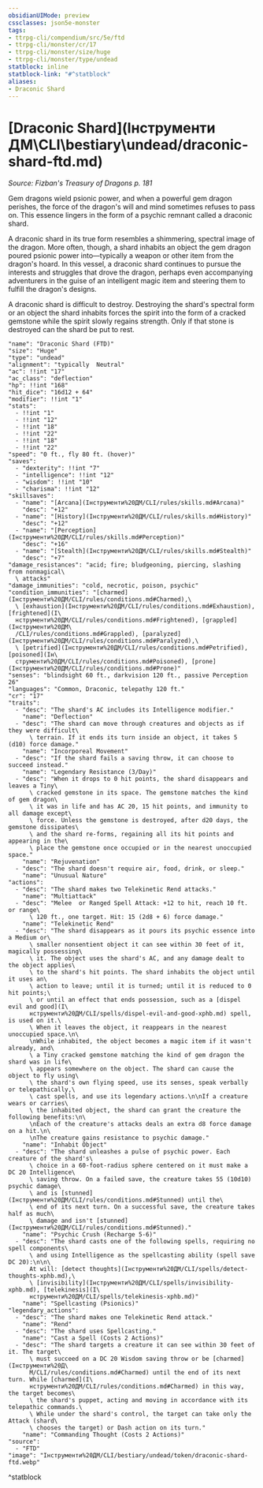 ```yaml
---
obsidianUIMode: preview
cssclasses: json5e-monster
tags:
- ttrpg-cli/compendium/src/5e/ftd
- ttrpg-cli/monster/cr/17
- ttrpg-cli/monster/size/huge
- ttrpg-cli/monster/type/undead
statblock: inline
statblock-link: "#^statblock"
aliases:
- Draconic Shard
---
```

# [Draconic Shard](Інструменти ДМ\CLI\bestiary\undead/draconic-shard-ftd.md)
*Source: Fizban's Treasury of Dragons p. 181*  

Gem dragons wield psionic power, and when a powerful gem dragon perishes, the force of the dragon's will and mind sometimes refuses to pass on. This essence lingers in the form of a psychic remnant called a draconic shard.

A draconic shard in its true form resembles a shimmering, spectral image of the dragon. More often, though, a shard inhabits an object the gem dragon poured psionic power into—typically a weapon or other item from the dragon's hoard. In this vessel, a draconic shard continues to pursue the interests and struggles that drove the dragon, perhaps even accompanying adventurers in the guise of an intelligent magic item and steering them to fulfill the dragon's designs.

A draconic shard is difficult to destroy. Destroying the shard's spectral form or an object the shard inhabits forces the spirit into the form of a cracked gemstone while the spirit slowly regains strength. Only if that stone is destroyed can the shard be put to rest.

```statblock
"name": "Draconic Shard (FTD)"
"size": "Huge"
"type": "undead"
"alignment": "typically  Neutral"
"ac": !!int "17"
"ac_class": "deflection"
"hp": !!int "168"
"hit_dice": "16d12 + 64"
"modifier": !!int "1"
"stats":
  - !!int "1"
  - !!int "12"
  - !!int "18"
  - !!int "22"
  - !!int "18"
  - !!int "22"
"speed": "0 ft., fly 80 ft. (hover)"
"saves":
  - "dexterity": !!int "7"
  - "intelligence": !!int "12"
  - "wisdom": !!int "10"
  - "charisma": !!int "12"
"skillsaves":
  - "name": "[Arcana](Інструменти%20ДМ/CLI/rules/skills.md#Arcana)"
    "desc": "+12"
  - "name": "[History](Інструменти%20ДМ/CLI/rules/skills.md#History)"
    "desc": "+12"
  - "name": "[Perception](Інструменти%20ДМ/CLI/rules/skills.md#Perception)"
    "desc": "+16"
  - "name": "[Stealth](Інструменти%20ДМ/CLI/rules/skills.md#Stealth)"
    "desc": "+7"
"damage_resistances": "acid; fire; bludgeoning, piercing, slashing from nonmagical\
  \ attacks"
"damage_immunities": "cold, necrotic, poison, psychic"
"condition_immunities": "[charmed](Інструменти%20ДМ/CLI/rules/conditions.md#Charmed),\
  \ [exhaustion](Інструменти%20ДМ/CLI/rules/conditions.md#Exhaustion), [frightened](І\
  нструменти%20ДМ/CLI/rules/conditions.md#Frightened), [grappled](Інструменти%20ДМ\
  /CLI/rules/conditions.md#Grappled), [paralyzed](Інструменти%20ДМ/CLI/rules/conditions.md#Paralyzed),\
  \ [petrified](Інструменти%20ДМ/CLI/rules/conditions.md#Petrified), [poisoned](Ін\
  струменти%20ДМ/CLI/rules/conditions.md#Poisoned), [prone](Інструменти%20ДМ/CLI/rules/conditions.md#Prone)"
"senses": "blindsight 60 ft., darkvision 120 ft., passive Perception 26"
"languages": "Common, Draconic, telepathy 120 ft."
"cr": "17"
"traits":
  - "desc": "The shard's AC includes its Intelligence modifier."
    "name": "Deflection"
  - "desc": "The shard can move through creatures and objects as if they were difficult\
      \ terrain. If it ends its turn inside an object, it takes 5 (d10) force damage."
    "name": "Incorporeal Movement"
  - "desc": "If the shard fails a saving throw, it can choose to succeed instead."
    "name": "Legendary Resistance (3/Day)"
  - "desc": "When it drops to 0 hit points, the shard disappears and leaves a Tiny\
      \ cracked gemstone in its space. The gemstone matches the kind of gem dragon\
      \ it was in life and has AC 20, 15 hit points, and immunity to all damage except\
      \ force. Unless the gemstone is destroyed, after d20 days, the gemstone dissipates\
      \ and the shard re-forms, regaining all its hit points and appearing in the\
      \ place the gemstone once occupied or in the nearest unoccupied space."
    "name": "Rejuvenation"
  - "desc": "The shard doesn't require air, food, drink, or sleep."
    "name": "Unusual Nature"
"actions":
  - "desc": "The shard makes two Telekinetic Rend attacks."
    "name": "Multiattack"
  - "desc": "Melee  or Ranged Spell Attack: +12 to hit, reach 10 ft. or range\
      \ 120 ft., one target. Hit: 15 (2d8 + 6) force damage."
    "name": "Telekinetic Rend"
  - "desc": "The shard disappears as it pours its psychic essence into a Medium or\
      \ smaller nonsentient object it can see within 30 feet of it, magically possessing\
      \ it. The object uses the shard's AC, and any damage dealt to the object applies\
      \ to the shard's hit points. The shard inhabits the object until it uses an\
      \ action to leave; until it is turned; until it is reduced to 0 hit points;\
      \ or until an effect that ends possession, such as a [dispel evil and good](І\
      нструменти%20ДМ/CLI/spells/dispel-evil-and-good-xphb.md) spell, is used on it.\
      \ When it leaves the object, it reappears in the nearest unoccupied space.\n\
      \nWhile inhabited, the object becomes a magic item if it wasn't already, and\
      \ a Tiny cracked gemstone matching the kind of gem dragon the shard was in life\
      \ appears somewhere on the object. The shard can cause the object to fly using\
      \ the shard's own flying speed, use its senses, speak verbally or telepathically,\
      \ cast spells, and use its legendary actions.\n\nIf a creature wears or carries\
      \ the inhabited object, the shard can grant the creature the following benefits:\n\
      \nEach of the creature's attacks deals an extra d8 force damage on a hit.\n\
      \nThe creature gains resistance to psychic damage."
    "name": "Inhabit Object"
  - "desc": "The shard unleashes a pulse of psychic power. Each creature of the shard's\
      \ choice in a 60-foot-radius sphere centered on it must make a DC 20 Intelligence\
      \ saving throw. On a failed save, the creature takes 55 (10d10) psychic damage\
      \ and is [stunned](Інструменти%20ДМ/CLI/rules/conditions.md#Stunned) until the\
      \ end of its next turn. On a successful save, the creature takes half as much\
      \ damage and isn't [stunned](Інструменти%20ДМ/CLI/rules/conditions.md#Stunned)."
    "name": "Psychic Crush (Recharge 5-6)"
  - "desc": "The shard casts one of the following spells, requiring no spell components\
      \ and using Intelligence as the spellcasting ability (spell save DC 20):\n\n\
      At will: [detect thoughts](Інструменти%20ДМ/CLI/spells/detect-thoughts-xphb.md),\
      \ [invisibility](Інструменти%20ДМ/CLI/spells/invisibility-xphb.md), [telekinesis](І\
      нструменти%20ДМ/CLI/spells/telekinesis-xphb.md)"
    "name": "Spellcasting (Psionics)"
"legendary_actions":
  - "desc": "The shard makes one Telekinetic Rend attack."
    "name": "Rend"
  - "desc": "The shard uses Spellcasting."
    "name": "Cast a Spell (Costs 2 Actions)"
  - "desc": "The shard targets a creature it can see within 30 feet of it. The target\
      \ must succeed on a DC 20 Wisdom saving throw or be [charmed](Інструменти%20Д\
      М/CLI/rules/conditions.md#Charmed) until the end of its next turn. While [charmed](І\
      нструменти%20ДМ/CLI/rules/conditions.md#Charmed) in this way, the target becomes\
      \ the shard's puppet, acting and moving in accordance with its telepathic commands.\
      \ While under the shard's control, the target can take only the Attack (shard\
      \ chooses the target) or Dash action on its turn."
    "name": "Commanding Thought (Costs 2 Actions)"
"source":
  - "FTD"
"image": "Інструменти%20ДМ/CLI/bestiary/undead/token/draconic-shard-ftd.webp"
```
^statblock